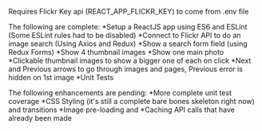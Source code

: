 Requires Flickr Key api (REACT_APP_FLICKR_KEY) to come from .env file

The following are complete:
*Setup a ReactJS app using ES6 and ESLint (Some ESLint rules had to be disabled)
*Connect to Flickr API to do an image search (Using Axios and Redux)
*Show a search form field (using Redux Forms)
*Show 4 thumbnail images
*Show one main photo
*Clickable thumbnail images to show a bigger one of each on click
*Next and Previous arrows to go through images and pages, Previous error is hidden on 1st image
*Unit Tests

The following enhancements are pending:
*More complete unit test coverage
*CSS Styling (it's still a complete bare bones skeleton right now) and transitions
*Image pre-loading and 
*Caching API calls that have already been made
    

